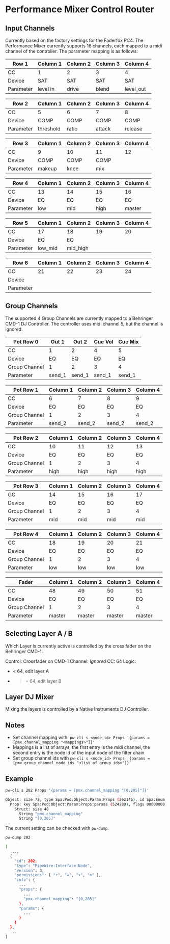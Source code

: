 # Performance Mixer Control Router

## Input Channels

Currently based on the factory settings for the Faderfox PC4. The Performance
Mixer currently supports 16 channels, each mapped to a midi channel of the
controller. The parameter mapping is as follows:

|Row 1|Column 1|Column 2|Column 3|Column 4|
|---|---|---|---|---|
|CC|1|2|3|4|
|Device|SAT|SAT|SAT|SAT|
|Parameter|level in|drive|blend|level_out|

|Row 2|Column 1|Column 2|Column 3|Column 4|
|---|---|---|---|---|
|CC|5|6|7|8|
|Device|COMP|COMP|COMP|COMP|
|Parameter|threshold|ratio|attack|release|

|Row 3|Column 1|Column 2|Column 3|Column 4|
|---|---|---|---|---|
|CC|9|10|11|12|
|Device|COMP|COMP|COMP||
|Parameter|makeup|knee|mix||

|Row 4|Column 1|Column 2|Column 3|Column 4|
|---|---|---|---|---|
|CC|13|14|15|16|
|Device|EQ|EQ|EQ|EQ|
|Parameter|low|mid|high|master|

|Row 5|Column 1|Column 2|Column 3|Column 4|
|---|---|---|---|---|
|CC|17|18|19|20|
|Device|EQ|EQ|||
|Parameter|low_mid|mid_high| | |

|Row 6|Column 1|Column 2|Column 3|Column 4|
|---|---|---|---|---|
|CC|21|22|23|24|
|Device|||||
|Parameter|||||

## Group Channels

The supported 4 Group Channels are currently mapped to a  Behringer CMD-1 DJ
Controller. The controller uses midi channel 5, but the channel is ignored.

|Pot Row 0|Out 1|Out 2|Cue Vol|Cue Mix|
|---|---|---|---|---|
|CC|1|2|4|5|
|Device|EQ|EQ|EQ|EQ|
|Group Channel|1|2|3|4|
|Parameter|send_1|send_1|send_1|send_1|

|Pot Row 1|Column 1|Column 2|Column 3|Column 4|
|---|---|---|---|---|
|CC|6|7|8|9|
|Device|EQ|EQ|EQ|EQ|
|Group Channel|1|2|3|4|
|Parameter|send_2|send_2|send_2|send_2|

|Pot Row 2|Column 1|Column 2|Column 3|Column 4|
|---|---|---|---|---|
|CC|10|11|12|13|
|Device|EQ|EQ|EQ|EQ|
|Group Channel|1|2|3|4|
|Parameter|high|high|high|high|

|Pot Row 3|Column 1|Column 2|Column 3|Column 4|
|---|---|---|---|---|
|CC|14|15|16|17|
|Device|EQ|EQ|EQ|EQ|
|Group Channel|1|2|3|4|
|Parameter|mid|mid|mid|mid|

|Pot Row 4|Column 1|Column 2|Column 3|Column 4|
|---|---|---|---|---|
|CC|18|19|20|21|
|Device|EQ|EQ|EQ|EQ|
|Group Channel|1|2|3|4|
|Parameter|low|low|low|low|

|Fader|Column 1|Column 2|Column 3|Column 4|
|---|---|---|---|---|
|CC|48|49|50|51|
|Device|EQ|EQ|EQ|EQ|
|Group Channel|1|2|3|4|
|Parameter|master|master|master|master|

## Selecting Layer A / B

Which Layer is currently active is controlled by the cross fader on the
Behringer CMD-1.

Control: Crossfader on CMD-1
Channel: *Ignored*
CC: 64
Logic:

- < 64, edit layer A
- >= 64, edit layer B

## Layer DJ Mixer

Mixing the layers is controlled by a Native Instruments DJ Controller.

## Notes

- Set channel mapping with:
  `pw-cli s <node_id> Props '{params = [pmx.channel_mapping "<mappings>"]}'`
- Mappings is a list of arrays, the first entry is the midi channel, the second
  entry is the node id of the input node of the filter chain
- Set group channel ids with
  `pw-cli s <node_id> Props '{params = [pmx.group_channel_node_ids "<list of group ids>"]}'`

## Example

```bash
pw-cli s 202 Props '{params = [pmx.channel_mapping "[0,205]"]}'

Object: size 72, type Spa:Pod:Object:Param:Props (262146), id Spa:Enum:ParamId:Props (2)
  Prop: key Spa:Pod:Object:Param:Props:params (524289), flags 00000000
    Struct: size 48
      String "pmx.channel_mapping"
      String "[0,205]"
```

The current setting can be checked with `pw-dump`.

```bash
pw-dump 202

[
  ...,
  {
    "id": 202,
    "type": "PipeWire:Interface:Node",
    "version": 3,
    "permissions": [ "r", "w", "x", "m" ],
    "info": {
      ...
      "props": {
        ...
        "pmx.channel_mapping": "[0,205]"
      },
      "params": {
        ...
      }
    }
  },
  ...
]
```
